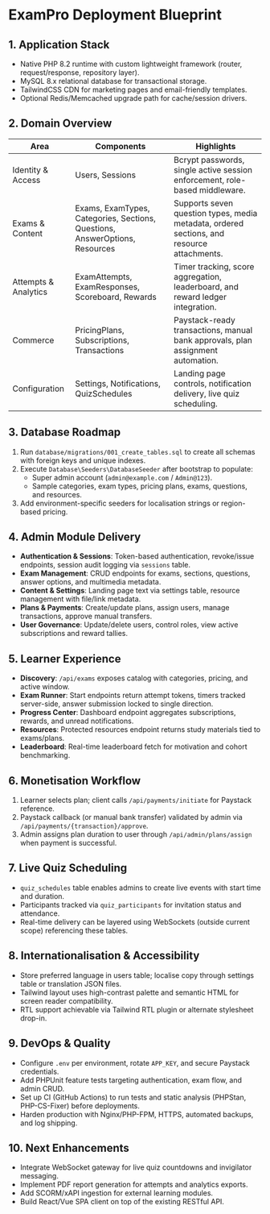 # ExamPro Deployment Blueprint

## 1. Application Stack
- Native PHP 8.2 runtime with custom lightweight framework (router, request/response, repository layer).
- MySQL 8.x relational database for transactional storage.
- TailwindCSS CDN for marketing pages and email-friendly templates.
- Optional Redis/Memcached upgrade path for cache/session drivers.

## 2. Domain Overview
| Area | Components | Highlights |
| --- | --- | --- |
| Identity & Access | Users, Sessions | Bcrypt passwords, single active session enforcement, role-based middleware. |
| Exams & Content | Exams, ExamTypes, Categories, Sections, Questions, AnswerOptions, Resources | Supports seven question types, media metadata, ordered sections, and resource attachments. |
| Attempts & Analytics | ExamAttempts, ExamResponses, Scoreboard, Rewards | Timer tracking, score aggregation, leaderboard, and reward ledger integration. |
| Commerce | PricingPlans, Subscriptions, Transactions | Paystack-ready transactions, manual bank approvals, plan assignment automation. |
| Configuration | Settings, Notifications, QuizSchedules | Landing page controls, notification delivery, live quiz scheduling. |

## 3. Database Roadmap
1. Run `database/migrations/001_create_tables.sql` to create all schemas with foreign keys and unique indexes.
2. Execute `Database\Seeders\DatabaseSeeder` after bootstrap to populate:
   - Super admin account (`admin@example.com` / `Admin@123`).
   - Sample categories, exam types, pricing plans, exams, questions, and resources.
3. Add environment-specific seeders for localisation strings or region-based pricing.

## 4. Admin Module Delivery
- **Authentication & Sessions**: Token-based authentication, revoke/issue endpoints, session audit logging via `sessions` table.
- **Exam Management**: CRUD endpoints for exams, sections, questions, answer options, and multimedia metadata.
- **Content & Settings**: Landing page text via settings table, resource management with file/link metadata.
- **Plans & Payments**: Create/update plans, assign users, manage transactions, approve manual transfers.
- **User Governance**: Update/delete users, control roles, view active subscriptions and reward tallies.

## 5. Learner Experience
- **Discovery**: `/api/exams` exposes catalog with categories, pricing, and active window.
- **Exam Runner**: Start endpoints return attempt tokens, timers tracked server-side, answer submission locked to single direction.
- **Progress Center**: Dashboard endpoint aggregates subscriptions, rewards, and unread notifications.
- **Resources**: Protected resources endpoint returns study materials tied to exams/plans.
- **Leaderboard**: Real-time leaderboard fetch for motivation and cohort benchmarking.

## 6. Monetisation Workflow
1. Learner selects plan; client calls `/api/payments/initiate` for Paystack reference.
2. Paystack callback (or manual bank transfer) validated by admin via `/api/payments/{transaction}/approve`.
3. Admin assigns plan duration to user through `/api/admin/plans/assign` when payment is successful.

## 7. Live Quiz Scheduling
- `quiz_schedules` table enables admins to create live events with start time and duration.
- Participants tracked via `quiz_participants` for invitation status and attendance.
- Real-time delivery can be layered using WebSockets (outside current scope) referencing these tables.

## 8. Internationalisation & Accessibility
- Store preferred language in users table; localise copy through settings table or translation JSON files.
- Tailwind layout uses high-contrast palette and semantic HTML for screen reader compatibility.
- RTL support achievable via Tailwind RTL plugin or alternate stylesheet drop-in.

## 9. DevOps & Quality
- Configure `.env` per environment, rotate `APP_KEY`, and secure Paystack credentials.
- Add PHPUnit feature tests targeting authentication, exam flow, and admin CRUD.
- Set up CI (GitHub Actions) to run tests and static analysis (PHPStan, PHP-CS-Fixer) before deployments.
- Harden production with Nginx/PHP-FPM, HTTPS, automated backups, and log shipping.

## 10. Next Enhancements
- Integrate WebSocket gateway for live quiz countdowns and invigilator messaging.
- Implement PDF report generation for attempts and analytics exports.
- Add SCORM/xAPI ingestion for external learning modules.
- Build React/Vue SPA client on top of the existing RESTful API.
